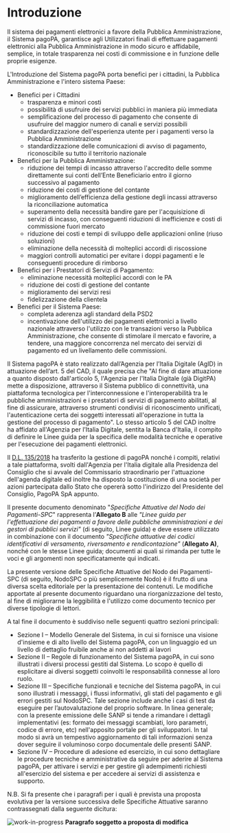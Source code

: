 # Introduzione

Il sistema dei pagamenti elettronici a favore della Pubblica Amministrazione, il Sistema pagoPA, garantisce agli Utilizzatori finali di effettuare pagamenti elettronici alla Pubblica Amministrazione in modo sicuro e affidabile, semplice, in totale trasparenza nei costi di commissione e in funzione delle proprie esigenze.

L'Introduzione del Sistema pagoPA porta benefici per i cittadini, la Pubblica Amministrazione e l'intero sistema Paese:

- Benefici per i Cittadini
   -  trasparenza e minori costi
   -  possibilità di usufruire dei servizi pubblici in maniera più immediata
   -  semplificazione del processo di pagamento che consente di usufruire del maggior numero di canali e servizi possibili
   -  standardizzazione dell'esperienza utente per i pagamenti verso la Pubblica Amministrazione
   -  standardizzazione delle comunicazioni di avviso di pagamento, riconoscibile su tutto il territorio nazionale
- Benefici per la Pubblica Amministrazione:
   -  riduzione dei tempi di incasso attraverso l'accredito delle somme direttamente sui conti dell’Ente Beneficiario entro il giorno successivo al pagamento
   -  riduzione dei costi di gestione del contante
   -  miglioramento dell’efficienza della gestione degli incassi attraverso la riconciliazione automatica
   -  superamento della necessità bandire gare per l'acquisizione di servizi di incasso, con conseguenti riduzioni di inefficienze e costi di commissione fuori mercato
   -  riduzione dei costi e tempi di sviluppo delle applicazioni online (riuso soluzioni)
   -  eliminazione della necessità di molteplici accordi di riscossione
   -  maggiori controlli automatici per evitare i doppi pagamenti e le conseguenti procedure di rimborso
- Benefici per i Prestatori di Servizi di Pagamento:
   -  eliminazione necessità molteplici accordi con le PA
   -  riduzione dei costi di gestione del contante
   -  miglioramento dei servizi resi
   -  fidelizzazione della clientela
- Benefici per il Sistema Paese:
   -  completa aderenza agli standard della PSD2
   -  incentivazione dell'utilizzo dei pagamenti elettronici a livello nazionale attraverso l'utilizzo con le transazioni verso la Pubblica Amministrazione, che consente di stimolare il mercato e favorire, a tendere, una maggiore concorrenza nel mercato dei servizi di pagamento ed un livellamento delle commissioni.

Il Sistema pagoPA è stato realizzato dall’Agenzia per l’Italia Digitale (AgID) in attuazione dell’art. 5 del CAD, il quale precisa che "Al fine di dare attuazione a quanto disposto dall'articolo 5, l'Agenzia per l'Italia Digitale (già DigitPA) mette a disposizione, attraverso il Sistema pubblico di connettività, una piattaforma tecnologica per l'interconnessione e l'interoperabilità tra le pubbliche amministrazioni e i prestatori di servizi di pagamento abilitati, al fine di assicurare, attraverso strumenti condivisi di riconoscimento unificati, l'autenticazione certa dei soggetti interessati all'operazione in tutta la gestione del processo di pagamento". Lo stesso articolo 5 del CAD inoltre ha affidato all'Agenzia per l’Italia Digitale, sentita la Banca d'Italia, il compito di definire le Linee guida per la specifica delle modalità tecniche e operative per l'esecuzione dei pagamenti elettronici.

Il [D.L. 135/2018](https://www.gazzettaufficiale.it/eli/id/2018/12/14/18G00163/sg) ha trasferito la gestione di pagoPA nonché i compiti, relativi a tale piattaforma, svolti dall'Agenzia per l'Italia digitale alla Presidenza del Consiglio che si avvale del Commissario straordinario per l'attuazione dell'agenda digitale ed inoltre ha disposto la costituzione di una società per azioni partecipata dallo Stato che opererà sotto l'indirizzo del Presidente del Consiglio, PagoPA SpA appunto.

Il presente documento denominato "*Specifiche Attuative del Nodo dei Pagamenti-SPC*" rappresenta l’**Allegato B** alle *"Linee guida per l'effettuazione dei pagamenti a favore delle pubbliche amministrazioni e dei gestori di pubblici servizi"* (di seguito, Linee guida) e deve essere utilizzato in combinazione con il documento *"Specifiche attuative dei codici identificativi di versamento, riversamento e rendicontazione"* (**Allegato A)**, nonché con le stesse Linee guida; documenti ai quali si rimanda per tutte le voci e gli argomenti non specificatamente qui indicati.

La presente versione delle Specifiche Attuative del Nodo dei Pagamenti-SPC (di seguito, NodoSPC o più semplicemente Nodo) è il frutto di una diversa scelta editoriale per la presentazione dei contenuti. Le modifiche apportate al presente documento riguardano una riorganizzazione del testo, al fine di migliorarne la leggibilità e l'utilizzo come documento tecnico per diverse tipologie di lettori.

A tal fine il documento è suddiviso nelle seguenti quattro sezioni principali:

-  Sezione I – Modello Generale del Sistema, in cui si fornisce una visione d'insieme e di alto livello del Sistema pagoPA, con un linguaggio ed un livello di dettaglio fruibile anche ai non addetti ai lavori
-  Sezione II – Regole di funzionamento del Sistema pagoPA, in cui sono illustrati i diversi processi gestiti dal Sistema. Lo scopo è quello di esplicitare ai diversi soggetti coinvolti le responsabilità connesse al loro ruolo.
-  Sezione III – Specifiche funzionali e tecniche del Sistema pagoPA, in cui sono illustrati i messaggi, i flussi informativi, gli stati del pagamento e gli errori gestiti sul NodoSPC. Tale sezione include anche i casi di test da eseguire per l’autovalutazione del proprio software. In linea generale; con la presente emissione delle SANP si tende a rimandare i dettagli implementativi (es: formato dei messaggi scambiati, loro parametri, codice di errore, etc) nell'apposito portale per gli sviluppatori. In tal modo si avrà un tempestivo aggiornamento di tali informazioni senza dover seguire il voluminoso corpo documentale delle presenti SANP.
-  Sezione IV – Procedure di adesione ed esercizio, in cui sono dettagliare le procedure tecniche e amministrative da seguire per aderire al Sistema pagoPA, per attivare i servizi e per gestire gli adempimenti richiesti all'esercizio del sistema e per accedere ai servizi di assistenza e supporto.

N.B. Si fa presente che i paragrafi per i quali è prevista una proposta evolutiva per la versione successiva delle Specifiche Attuative saranno contrassegnati dalla seguente dicitura:

![work-in-progress](../images/wip.png) **Paragrafo soggetto a proposta di modifica**
